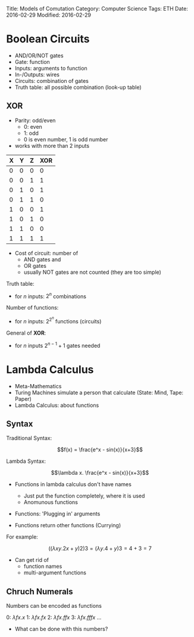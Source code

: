 Title: Models of Comutation
Category: Computer Science
Tags: ETH
Date: 2016-02-29
Modified: 2016-02-29

# Boolean Circuits

- AND/OR/NOT gates
- Gate: function
- Inputs: arguments to function
- In-/Outputs: wires
- Circuits: combination of gates
- Truth table: all possible combination (look-up table)

## XOR

- Parity: odd/even
    - 0: even
    - 1: odd
    - 0 is even number, 1 is odd number
- works with more than 2 inputs

| X | Y | Z | XOR |
|---|---|---|-----|
| 0 | 0 | 0 |  0  |
| 0 | 0 | 1 |  1  |
| 0 | 1 | 0 |  1  |
| 0 | 1 | 1 |  0  |
| 1 | 0 | 0 |  1  |
| 1 | 0 | 1 |  0  |
| 1 | 1 | 0 |  0  |
| 1 | 1 | 1 |  1  |

- Cost of circuit: number of
    - AND gates and
    - OR gates
    - usually NOT gates are not counted (they are too simple)


Truth table:

- for $n$ inputs: $2^n$ combinations

Number of functions:

- for $n$ inputs: $2^{2^n}$ functions (circuits)

General of **XOR**:

- for $n$ inputs $2^{n-1}+1$ gates needed

<!-- Notes Week 1 40:00 -->




<!-- TODO -->


<!-- Notes Week 7 Start -->

# Lambda Calculus

- Meta-Mathematics
- Turing Machines simulate a person that calculate (State: Mind, Tape: Paper)
- Lambda Calculus: about functions

## Syntax

Traditional Syntax:

$$f(x) = \frac{e^x - sin(x)}{x+3}$$

Lambda Syntax:

$$\lambda x.  \frac{e^x - sin(x)}{x+3}$$

- Functions in lambda calculus don't have names
    - Just put the function completely, where it is used
    - Anomunous functions

- Functions: 'Plugging in' arguments
- Functions return other functions (Currying)

For example:

$$((\lambda xy. 2x + y) 2 ) 3 = (\lambda y. 4 + y) 3 = 4 + 3 = 7$$

- Can get rid of
    - function names
    - multi-argument functions

## Chruch Numerals

Numbers can be encoded as functions

0: $\lambda fx. x$
1: $\lambda fx. f x$
2: $\lambda fx. f f x$
3: $\lambda fx. f f f x$
...

- What can be done with this numbers?


<!-- Notes Week 7 30:00 -->


